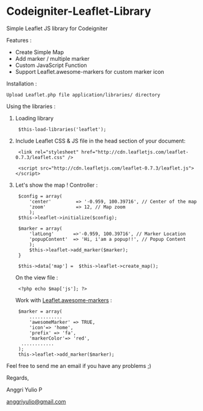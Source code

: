 Codeigniter-Leaflet-Library
===========================

Simple Leaflet JS library for Codeigniter

Features :	
- Create Simple Map
- Add marker / multiple marker
- Custom JavaScript Function
- Support Leaflet.awesome-markers for custom marker icon

Installation : 

    Upload Leaflet.php file application/libraries/ directory

Using the libraries :

1. Loading library	

		$this-load-libraries('leaflet');

2. Include Leaflet CSS & JS file in the head section of your document:  

		<link rel="stylesheet" href="http://cdn.leafletjs.com/leaflet-0.7.3/leaflet.css" />	
	
		<script src="http://cdn.leafletjs.com/leaflet-0.7.3/leaflet.js"></script>

3. Let's show the map !
    Controller :

    	$config = array(
			'center'         => '-0.959, 100.39716', // Center of the map
			'zoom'           => 12, // Map zoom
			);
		$this->leaflet->initialize($config);
        
		$marker = array(
			'latLong' 		=>'-0.959, 100.39716', // Marker Location
			'popupContent' 	=> 'Hi, i'am a popup!!', // Popup Content
			);
			$this->leaflet->add_marker($marker);
		}

		$this->data['map'] =  $this->leaflet->create_map();

	On the view file :
	
		<?php echo $map['js']; ?>
    
   
   Work with [Leaflet.awesome-markers](https://github.com/lvoogdt/Leaflet.awesome-markers "Leaflet.awesome-markers") :
   
		$marker = array(
      		............
      		'awesomeMarker' => TRUE,
      		'icon'=> 'home',
      		'prefix' => 'fa',
      		'markerColor'=> 'red',
		 ............
		);
		this->leaflet->add_marker($marker);
    
    
Feel free to send me an email if you have any problems ;)	

Regards,
	
    
Anggri Yulio P	

<anggriyulio@gmail.com>
	
